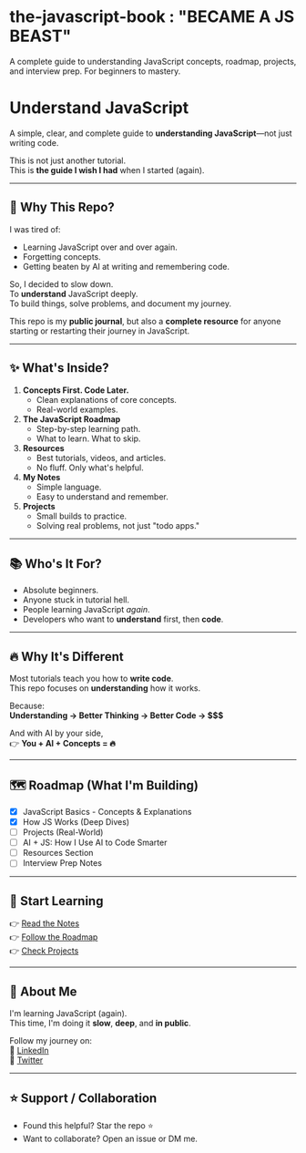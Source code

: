 # the-javascript-book : "BECAME A JS BEAST"
A complete guide to understanding JavaScript concepts, roadmap, projects, and interview prep. For beginners to mastery.
# Understand JavaScript

A simple, clear, and complete guide to **understanding JavaScript**—not just writing code.

This is not just another tutorial.  
This is **the guide I wish I had** when I started (again).

---

## 🚀 Why This Repo?

I was tired of:
- Learning JavaScript over and over again.
- Forgetting concepts.
- Getting beaten by AI at writing and remembering code.

So, I decided to slow down.  
To **understand** JavaScript deeply.  
To build things, solve problems, and document my journey.

This repo is my **public journal**, but also a **complete resource** for anyone starting or restarting their journey in JavaScript.

---

## ✨ What's Inside?

1. **Concepts First. Code Later.**
   - Clean explanations of core concepts.
   - Real-world examples.
2. **The JavaScript Roadmap**
   - Step-by-step learning path.
   - What to learn. What to skip.
3. **Resources**
   - Best tutorials, videos, and articles.
   - No fluff. Only what's helpful.
4. **My Notes**
   - Simple language.
   - Easy to understand and remember.
5. **Projects**
   - Small builds to practice.
   - Solving real problems, not just "todo apps."

---

## 📚 Who's It For?

- Absolute beginners.  
- Anyone stuck in tutorial hell.  
- People learning JavaScript *again*.  
- Developers who want to **understand** first, then **code**.

---

## 🔥 Why It's Different

Most tutorials teach you how to **write code**.  
This repo focuses on **understanding** how it works.

Because:  
**Understanding → Better Thinking → Better Code → $$$**

And with AI by your side,  
👉 **You + AI + Concepts = 🔥**

---

## 🗺️ Roadmap (What I'm Building)

- [x] JavaScript Basics - Concepts & Explanations  
- [x] How JS Works (Deep Dives)  
- [ ] Projects (Real-World)  
- [ ] AI + JS: How I Use AI to Code Smarter  
- [ ] Resources Section  
- [ ] Interview Prep Notes

---

## 📖 Start Learning

👉 [Read the Notes](./notes/)  
👉 [Follow the Roadmap](./roadmap.md)  
👉 [Check Projects](./projects/)

---

## 👋 About Me

I'm learning JavaScript (again).  
This time, I'm doing it **slow**, **deep**, and **in public**.

Follow my journey on:  
🔗 [LinkedIn](https://www.linkedin.com/in/surya-pratap-singh-rathore-a16236261/)  
🔗 [Twitter](https://x.com/sp18miles)

---

## ⭐️ Support / Collaboration

- Found this helpful? Star the repo ⭐️  
- Want to collaborate? Open an issue or DM me.
 
